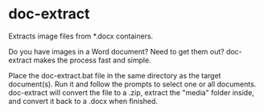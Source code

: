 # doc-extract
Extracts image files from *.docx containers.

Do you have images in a Word document? Need to get them out? doc-extract makes the process fast and simple. 

Place the doc-extract.bat file in the same directory as the target document(s). Run it and follow the prompts to select one or all documents. doc-extract will convert the file to a .zip, extract the "media" folder inside, and convert it back to a .docx when finished.
